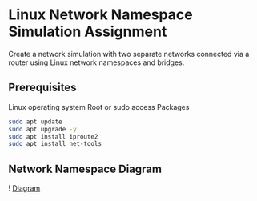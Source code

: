 # Linux Network Namespace Simulation Assignment

Create a network simulation with two separate networks connected via a router using Linux network namespaces and bridges.

## Prerequisites

Linux operating system
Root or sudo access
Packages

```bash
sudo apt update
sudo apt upgrade -y
sudo apt install iproute2
sudo apt install net-tools

```

## Network Namespace Diagram

! [Diagram](images/diagram_1.png)
